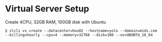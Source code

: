 
# Virtual Server Setup
Create 4CPU, 32GB RAM, 100GB disk with Ubuntu
```
$ slcli vs create --datacenter=hou02 --hostname=yolo --domain=mids.com --billing=hourly --cpu=4 --memory=32768 --disk=100 --os=UBUNTU_16_64
```
